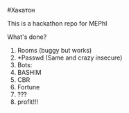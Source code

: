 #Хакатон

This is a hackathon repo for MEPhI

What's done?

1. Rooms (buggy but works)
2. *Passwd (Same and crazy insecure)
3. Bots:
  1. BASHIM
  2. CBR
  3. Fortune
2. ???
4. profit!!!
